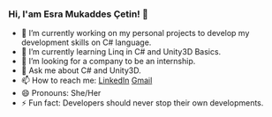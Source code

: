 ### Hi, I'am Esra Mukaddes Çetin! 👋

- 🔭 I’m currently working on my personal projects to develop my development skills on C# language.  
- 🌱 I’m currently learning Linq in C# and Unity3D Basics.
- 🤔 I’m looking for a company to be an internship.
- 💬 Ask me about C# and Unity3D.
- 📫 How to reach me: [LinkedIn](https://www.linkedin.com/in/mkddsesra/) [Gmail](mailto:mkddsesra@gmail.com)
- 😄 Pronouns: She/Her
- ⚡ Fun fact: Developers should never stop their own developments.
